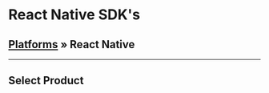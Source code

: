 # React Native SDK's

## [Platforms](/platforms/) &raquo; React Native

---

## Select Product

[![UMFA](../assets/spcr.gif ':class=product-umfa')](react-native/umfa/)
[![UMFA](../assets/spcr.gif ':class=product-fido')](react-native/fido/)
